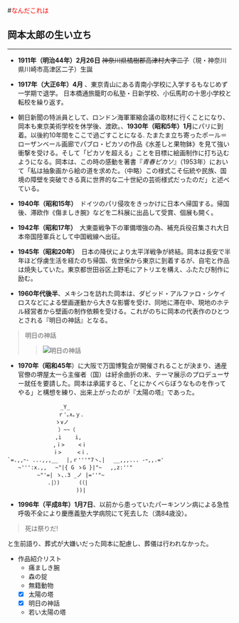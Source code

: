 #<font color="Red">なんだこれは</font>
## 岡本太郎の生い立ち
***
* **1911年（明治44年）2月26日** ~~神奈川県橘樹郡高津村大字二子~~（現・神奈川県川崎市高津区二子）生誕

* **1917年（大正6年）4月** 、東京青山にある青南小学校に入学するもなじめず一学期で退学。
日本橋通旅籠町の私塾・日新学校、小伝馬町の十思小学校と転校を繰り返す。

* 朝日新聞の特派員として、ロンドン海軍軍縮会議の取材に行くことになり、岡本も東京美術学校を休学後、渡欧。、**1930年（昭和5年）1月**にパリに到着。以後約10年間をここで過ごすことになる.
たまたま立ち寄ったポール＝ローザンベール画廊でパブロ・ピカソの作品《水差しと果物鉢》を見て強い衝撃を受ける。そして「ピカソを超える」ことを目標に絵画制作に打ち込むようになる。岡本は、この時の感動を著書『_青春ピカソ_』（1953年）において「私は抽象画から絵の道を求めた。（中略）この様式こそ伝統や民族、国境の障壁を突破できる真に世界的な二十世紀の芸術様式だったのだ」と述べている。

* **1940年（昭和15年）**　ドイツのパリ侵攻をきっかけに日本へ帰国する。帰国後、滞欧作《傷ましき腕》などを二科展に出品して受賞、個展も開く。

* **1942年（昭和17年）**　大東亜戦争下の軍備増強の為、補充兵役召集され大日本帝国陸軍兵として中国戦線へ出征。

* **1945年（昭和20年）**　日本の降伏により太平洋戦争が終結。岡本は長安で半年ほど俘虜生活を経たのち帰国、佐世保から東京に到着するが、自宅と作品は焼失していた。東京都世田谷区上野毛にアトリエを構え、ふたたび制作に励む。

* **1960年代後半**、メキシコを訪れた岡本は、ダビッド・アルファロ・シケイロスなどによる壁画運動から大きな影響を受け、同地に滞在中、現地のホテル経営者から壁画の制作依頼を受ける。これがのちに岡本の代表作のひとつとされる『明日の神話』となる。
> 明日の神話
>> ![明日の神話](https://www.asunoshinwa.or.jp/assets/images/asunoshinwa_mvis.jpg "明日の神話")

* **1970年（昭和45年**）に大阪で万国博覧会が開催されることが決まり、通産官僚の堺屋太一ら主催者（国）は紆余曲折の末、テーマ展示のプロデューサー就任を要請した。岡本は承諾すると、「とにかくべらぼうなものを作ってやる」と構想を練り、出来上がったのが『太陽の塔』であった。
```****太陽の塔
　　　　　　　　　　_Y_ 
　 　 　 　 　 　 ｒ'｡∧｡ｙ. 
　　　　　　　　　ゝ∨ノ　　　　
　　　　　　　　　 ）~~（ 　 　 　 　　
　　　　　　　　　,i　　 i, 　 　 　 　 　 　　　　　　
　　　　　　　　 ,ｉ>　　 <ｉ 　 　 
　　　　　　　　 ｉ>　　　<ｉ. 　 　
`=.,,ｰ- ...,,,__　 |,ｒ'''"7ヽ､|　 __,,,... -ｰ,,.=' 　 　 　 　
　　~''':x.,,　 ~"|{ G ゝG }|"~　 ,,z:''" 　 　 　 　 　 　 　 　 　　　 
　　　　　 ~"'=| ゝ､.3 _ノ |=''"~ 　 　 　
　　　　　　　 .|）) 　　　(（| 　 　　　　
　　　　　　　　　　　　　))| 　
```
* **1996年（平成8年）1月7日**、以前から患っていたパーキンソン病による急性呼吸不全により慶應義塾大学病院にて死去した（満84歳没）。
> 死は祭りだ!

と生前語り、葬式が大嫌いだった岡本に配慮し、葬儀は行われなかった。



- 作品紹介リスト
  - 痛ましき腕
  - 森の掟
  - 無籍動物
  -[x] 太陽の塔
  -[x]  明日の神話
  - 若い太陽の塔
